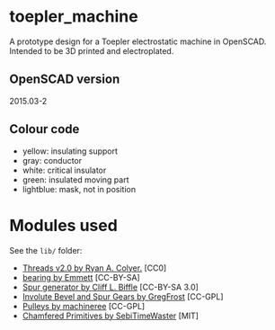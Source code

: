 # toepler_machine
A prototype design for a Toepler electrostatic machine in OpenSCAD. Intended to be 3D printed and electroplated.

## OpenSCAD version
2015.03-2

## Colour code
* yellow: insulating support
* gray: conductor
* white: critical insulator
* green: insulated moving part
* lightblue: mask, not in position

# Modules used
See the `lib/` folder:

* [Threads v2.0 by Ryan A. Colyer.](http://www.thingiverse.com/thing:1686322) [CC0] 
* [bearing by Emmett](https://www.thingiverse.com/thing:53451) [CC-BY-SA]
* [Spur generator by Cliff L. Biffle](http://www.thingiverse.com/thing:3575) [CC-BY-SA 3.0]
* [Involute Bevel and Spur Gears by GregFrost](http://www.thingiverse.com/thing:3575) [CC-GPL]
* [Pulleys by machineree](https://www.thingiverse.com/thing:2105020) [CC-GPL]
* [Chamfered Primitives by SebiTimeWaster](https://www.thingiverse.com/thing:1305888) [MIT]



